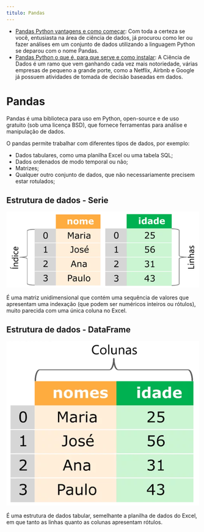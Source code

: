 ```yaml
---
titulo: Pandas
---
```

- [Pandas Python vantagens e como começar](https://harve.com.br/blog/programacao-python-blog/pandas-python-vantagens-e-como-comecar/): Com toda a certeza se você, entusiasta na área de ciência de dados, já procurou como ler ou fazer análises em um conjunto de dados utilizando a linguagem Python se deparou com o nome Pandas.
- [Pandas Python o que é, para que serve e como instalar](https://www.alura.com.br/artigos/pandas-o-que-e-para-que-serve-como-instalar): A Ciência de Dados é um ramo que vem ganhando cada vez mais notoriedade, várias empresas de pequeno a grande porte, como a Netflix, Airbnb e Google já possuem atividades de tomada de decisão baseadas em dados.

# Pandas

Pandas é uma biblioteca para uso em Python, open-source e de uso gratuito (sob uma licença BSD), que fornece ferramentas para análise e manipulação de dados.

O pandas permite trabalhar com diferentes tipos de dados, por exemplo:

- Dados tabulares, como uma planilha Excel ou uma tabela SQL;
- Dados ordenados de modo temporal ou não;
- Matrizes;
- Qualquer outro conjunto de dados, que não necessariamente precisem estar rotulados;

## Estrutura de dados - Serie

![Series](01-pandas___series.png)

É uma matriz unidimensional que contém uma sequência de valores que apresentam uma indexação (que podem ser numéricos inteiros ou rótulos), muito parecida com uma única coluna no Excel.

## Estrutura de dados - DataFrame

![DataFrames](01-pandas___dataframes.png)

É uma estrutura de dados tabular, semelhante a planilha de dados do Excel, em que tanto as linhas quanto as colunas apresentam rótulos.

